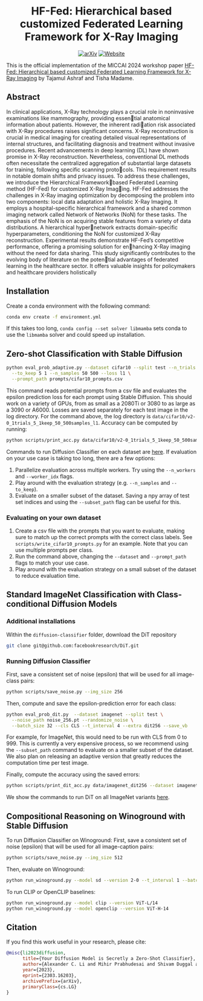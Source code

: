 <div align="center">

<!-- TITLE -->
# **HF-Fed: Hierarchical based customized Federated Learning Framework for X-Ray Imaging**

[![arXiv](https://img.shields.io/badge/cs.LG-arXiv:2303.16203-b31b1b.svg)](https://arxiv.org/abs/2303.16203)
[![Website](https://img.shields.io/badge/🌎-Website-blue.svg)](http://diffusion-classifier.github.io)
</div>

This is the official implementation of the MICCAI 2024 workshop paper [HF-Fed: Hierarchical based customized Federated
Learning Framework for X-Ray Imaging](https://arxiv.org/abs/2303.16203) by Tajamul Ashraf and Tisha Madame.
<!-- DESCRIPTION -->
## Abstract

In clinical applications, X-Ray technology plays a crucial
role in noninvasive examinations like mammography, providing essential anatomical information about patients. However, the inherent radiation risk associated with X-Ray procedures raises significant concerns. X-Ray reconstruction is crucial in medical imaging for creating detailed visual representations of internal structures, and facilitating diagnosis
and treatment without invasive procedures. Recent advancements in deep
learning (DL) have shown promise in X-Ray reconstruction. Nevertheless,
conventional DL methods often necessitate the centralized aggregation of
substantial large datasets for training, following specific scanning protocols. This requirement results in notable domain shifts and privacy issues.
To address these challenges, we introduce the Hierarchical Frameworkbased Federated Learning method (HF-Fed) for customized X-Ray Imaging. HF-Fed addresses the challenges in X-Ray imaging optimization by decomposing the problem into two components: local data adaptation
and holistic X-Ray Imaging. It employs a hospital-specific hierarchical
framework and a shared common imaging network called Network of
Networks (NoN) for these tasks. The emphasis of the NoN is on acquiring
stable features from a variety of data distributions. A hierarchical hypernetwork extracts domain-specific hyperparameters, conditioning the NoN
for customized X-Ray reconstruction. Experimental results demonstrate
HF-Fed’s competitive performance, offering a promising solution for enhancing X-Ray imaging without the need for data sharing. This study
significantly contributes to the evolving body of literature on the potential advantages of federated learning in the healthcare sector. It offers
valuable insights for policymakers and healthcare providers holistically

## Installation
Create a conda environment with the following command:
```bash
conda env create -f environment.yml
```
If this takes too long, `conda config --set solver libmamba` sets conda to use the `libmamba` solver and could speed up installation.

## Zero-shot Classification with Stable Diffusion

```bash
python eval_prob_adaptive.py --dataset cifar10 --split test --n_trials 1 \
  --to_keep 5 1 --n_samples 50 500 --loss l1 \
  --prompt_path prompts/cifar10_prompts.csv
```
This command reads potential prompts from a csv file and evaluates the epsilon prediction loss for each prompt using Stable Diffusion.
This should work on a variety of GPUs, from as small as a 2080Ti or 3080 to as large as a 3090 or A6000. 
Losses are saved separately for each test image in the log directory. For the command above, the log directory is `data/cifar10/v2-0_1trials_5_1keep_50_500samples_l1`. Accuracy can be computed by running:
```bash
python scripts/print_acc.py data/cifar10/v2-0_1trials_5_1keep_50_500samples_l1
```

Commands to run Diffusion Classifier on each dataset are [here](commands.md). 
If evaluation on your use case is taking too long, there are a few options: 
1. Parallelize evaluation across multiple workers. Try using the `--n_workers` and `--worker_idx` flags.
2. Play around with the evaluation strategy (e.g. `--n_samples` and `--to_keep`).
3. Evaluate on a smaller subset of the dataset. Saving a npy array of test set indices and using the `--subset_path` flag can be useful for this.

### Evaluating on your own dataset
1. Create a csv file with the prompts that you want to evaluate, making sure to match up the correct prompts with the correct class labels. See `scripts/write_cifar10_prompts.py` for an example. Note that you can use multiple prompts per class.
2. Run the command above, changing the `--dataset` and `--prompt_path` flags to match your use case.
3. Play around with the evaluation strategy on a small subset of the dataset to reduce evaluation time.


## Standard ImageNet Classification with Class-conditional Diffusion Models
### Additional installations
Within the `diffusion-classifier` folder, download the DiT repository
```bash
git clone git@github.com:facebookresearch/DiT.git
````

### Running Diffusion Classifier
First, save a consistent set of noise (epsilon) that will be used for all image-class pairs:
```bash
python scripts/save_noise.py --img_size 256
```
Then, compute and save the epsilon-prediction error for each class:
```bash
python eval_prob_dit.py  --dataset imagenet --split test \
  --noise_path noise_256.pt --randomize_noise \
  --batch_size 32 --cls CLS --t_interval 4 --extra dit256 --save_vb
```
For example, for ImageNet, this would need to be run with CLS from 0 to 999. 
This is currently a very expensive process, so we recommend using the `--subset_path` command to evaluate on a smaller subset of the dataset. 
We also plan on releasing an adaptive version that greatly reduces the computation time per test image.

Finally, compute the accuracy using the saved errors:
```bash
python scripts/print_dit_acc.py data/imagenet_dit256 --dataset imagenet
``` 
We show the commands to run DiT on all ImageNet variants [here](commands.md). 

## Compositional Reasoning on Winoground with Stable Diffusion
To run Diffusion Classifier on Winoground:
First, save a consistent set of noise (epsilon) that will be used for all image-caption pairs:
```bash
python scripts/save_noise.py --img_size 512
```
Then, evaluate on Winoground:
```bash
python run_winoground.py --model sd --version 2-0 --t_interval 1 --batch_size 32 --noise_path noise_512.pt --randomize_noise --interpolation bicubic
```
To run CLIP or OpenCLIP baselines:
```bash
python run_winoground.py --model clip --version ViT-L/14
python run_winoground.py --model openclip --version ViT-H-14
```

## Citation

If you find this work useful in your research, please cite:

```bibtex
@misc{li2023diffusion,
      title={Your Diffusion Model is Secretly a Zero-Shot Classifier}, 
      author={Alexander C. Li and Mihir Prabhudesai and Shivam Duggal and Ellis Brown and Deepak Pathak},
      year={2023},
      eprint={2303.16203},
      archivePrefix={arXiv},
      primaryClass={cs.LG}
}
```


